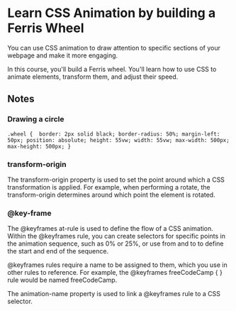 # Learn CSS Animation by building a Ferris Wheel 

You can use CSS animation to draw attention to specific sections of your webpage and make it more engaging.

In this course, you'll build a Ferris wheel. You'll learn how to use CSS to animate elements, transform them, and adjust their speed.

## Notes

### Drawing a circle

`.wheel { 
  border: 2px solid black;
  border-radius: 50%;
  margin-left: 50px;
  position: absolute;
  height: 55vw;
  width: 55vw;
  max-width: 500px;
  max-height: 500px;
}`

### transform-origin

The transform-origin property is used to set the point around which a CSS transformation is applied. For example, when performing a rotate, 
the transform-origin determines around which point the element is rotated.

### @key-frame

The @keyframes at-rule is used to define the flow of a CSS animation. Within the @keyframes rule, you can create selectors for specific points in the animation sequence, such as 0% or 25%, or use from and to to define the start and end of the sequence.

@keyframes rules require a name to be assigned to them, which you use in other rules to reference. For example, the @keyframes freeCodeCamp { } rule would be named freeCodeCamp.

The animation-name property is used to link a @keyframes rule to a CSS selector. 
